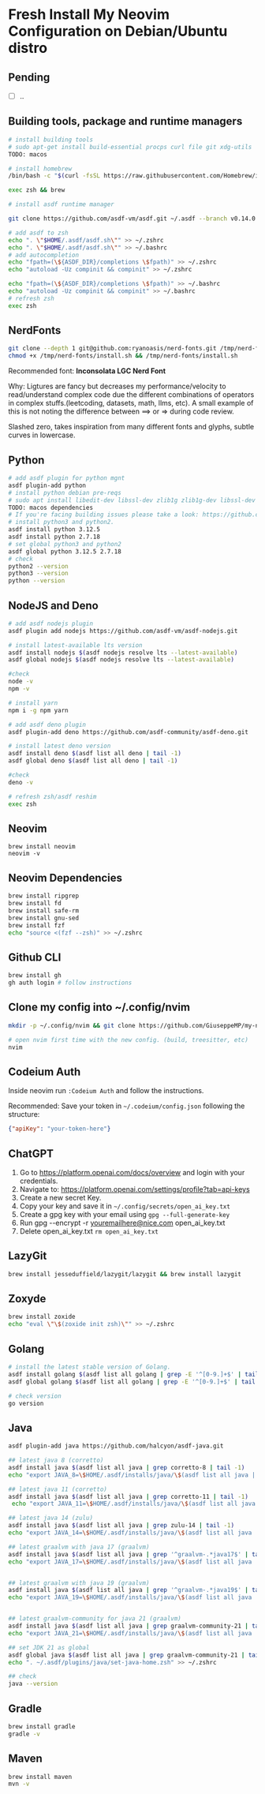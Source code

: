 # Fresh Install My Neovim Configuration on Debian/Ubuntu distro

## Pending

- [ ] ..

## Building tools, package and runtime managers

```sh
# install building tools
# sudo apt-get install build-essential procps curl file git xdg-utils
TODO: macos

# install homebrew
/bin/bash -c "$(curl -fsSL https://raw.githubusercontent.com/Homebrew/install/HEAD/install.sh)"

exec zsh && brew

# install asdf runtime manager

git clone https://github.com/asdf-vm/asdf.git ~/.asdf --branch v0.14.0

# add asdf to zsh
echo ". \"$HOME/.asdf/asdf.sh\"" >> ~/.zshrc
echo ". \"$HOME/.asdf/asdf.sh\"" >> ~/.bashrc
# add autocompletion
echo "fpath=(\${ASDF_DIR}/completions \$fpath)" >> ~/.zshrc
echo "autoload -Uz compinit && compinit" >> ~/.zshrc

echo "fpath=(\${ASDF_DIR}/completions \$fpath)" >> ~/.bashrc
echo "autoload -Uz compinit && compinit" >> ~/.bashrc
# refresh zsh
exec zsh

```

## NerdFonts

```sh
git clone --depth 1 git@github.com:ryanoasis/nerd-fonts.git /tmp/nerd-fonts
chmod +x /tmp/nerd-fonts/install.sh && /tmp/nerd-fonts/install.sh
```
Recommended font: **Inconsolata LGC Nerd Font**

Why: Ligtures are fancy but decreases my performance/velocity to read/understand complex code due the different combinations of operators in complex stuffs.(leetcoding, datasets, math, llms, etc). A small example of this is not noting the difference between ==> or => during code review.

Slashed zero, takes inspiration from many different fonts and glyphs, subtle curves in lowercase.

## Python

```sh
# add asdf plugin for python mgnt
asdf plugin-add python
# install python debian pre-reqs
# sudo apt install libedit-dev libssl-dev zlib1g zlib1g-dev libssl-dev libbz2-dev libsqlite3-dev libreadline-dev liblzma-dev tk-dev
TODO: macos dependencies
# If you're facing building issues please take a look: https://github.com/pyenv/pyenv/wiki/Common-build-problems
# install python3 and python2.
asdf install python 3.12.5
asdf install python 2.7.18
# set global python3 and python2
asdf global python 3.12.5 2.7.18
# check
python2 --version
python3 --version
python --version

```

## NodeJS and Deno 

```sh
# add asdf nodejs plugin
asdf plugin add nodejs https://github.com/asdf-vm/asdf-nodejs.git

# install latest-available lts version
asdf install nodejs $(asdf nodejs resolve lts --latest-available)
asdf global nodejs $(asdf nodejs resolve lts --latest-available)

#check
node -v
npm -v

# install yarn
npm i -g npm yarn

# add asdf deno plugin
asdf plugin-add deno https://github.com/asdf-community/asdf-deno.git

# install latest deno version
asdf install deno $(asdf list all deno | tail -1)
asdf global deno $(asdf list all deno | tail -1)

#check
deno -v

# refresh zsh/asdf reshim
exec zsh
```

## Neovim

```
brew install neovim
neovim -v
```

## Neovim Dependencies 

```sh
brew install ripgrep
brew install fd
brew install safe-rm
brew install gnu-sed
brew install fzf
echo "source <(fzf --zsh)" >> ~/.zshrc
```

## Github CLI

```sh
brew install gh
gh auth login # follow instructions
```

## Clone my config into ~/.config/nvim

```sh
mkdir -p ~/.config/nvim && git clone https://github.com/GiuseppeMP/my-nvim-config.git ~/.config/nvim

# open nvim first time with the new config. (build, treesitter, etc)
nvim
```

## Codeium Auth

Inside neovim run `:Codeium Auth` and follow the instructions.

Recommended: Save your token in `~/.codeium/config.json` following the structure:
```json
{"apiKey": "your-token-here"}
```

## ChatGPT

1. Go to https://platform.openai.com/docs/overview and login with your credentials.
2. Navigate to: https://platform.openai.com/settings/profile?tab=api-keys
3. Create a new secret Key.
4. Copy your key and save it in `~/.config/secrets/open_ai_key.txt`
5. Create a gpg key with your email using `gpg --full-generate-key`
6. Run gpg --encrypt -r youremailhere@nice.com open_ai_key.txt
7. Delete open_ai_key.txt `rm open_ai_key.txt`


## LazyGit

```sh
brew install jesseduffield/lazygit/lazygit && brew install lazygit
```

## Zoxyde

```sh
brew install zoxide
echo "eval \"\$(zoxide init zsh)\"" >> ~/.zshrc
```

## Golang

```sh
# install the latest stable version of Golang.
asdf install golang $(asdf list all golang | grep -E '^[0-9.]+$' | tail -1)
asdf global golang $(asdf list all golang | grep -E '^[0-9.]+$' | tail -1)

# check version
go version
```

## Java

```sh
asdf plugin-add java https://github.com/halcyon/asdf-java.git

## latest java 8 (corretto)
asdf install java $(asdf list all java | grep corretto-8 | tail -1)
echo "export JAVA_8=\$HOME/.asdf/installs/java/\$(asdf list all java | grep corretto-8 | tail -1)"  >> ~/.zshrc

## latest java 11 (corretto)
asdf install java $(asdf list all java | grep corretto-11 | tail -1)
 echo "export JAVA_11=\$HOME/.asdf/installs/java/\$(asdf list all java | grep corretto-11 | tail -1)" >> ~/.zshrc

## latest java 14 (zulu)
asdf install java $(asdf list all java | grep zulu-14 | tail -1)
echo "export JAVA_14=\$HOME/.asdf/installs/java/\$(asdf list all java | grep zulu-14 | tail -1)"  >> ~/.zshrc

## latest graalvm with java 17 (graalvm)
asdf install java $(asdf list all java | grep '^graalvm-.*java17$' | tail -1)
echo "export JAVA_17=\$HOME/.asdf/installs/java/\$(asdf list all java | grep '^graalvm-.*java17$' | tail -1)"  >> ~/.zshrc


## latest graalvm with java 19 (graalvm)
asdf install java $(asdf list all java | grep '^graalvm-.*java19$' | tail -1)
echo "export JAVA_19=\$HOME/.asdf/installs/java/\$(asdf list all java | grep '^graalvm-.*java19$' | tail -1)"  >> ~/.zshrc


## latest graalvm-community for java 21 (graalvm)
asdf install java $(asdf list all java | grep graalvm-community-21 | tail -1)
echo "export JAVA_21=\$HOME/.asdf/installs/java/\$(asdf list all java | grep graalvm-community-21 | tail -1)"  >> ~/.zshrc

## set JDK 21 as global
asdf global java $(asdf list all java | grep graalvm-community-21 | tail -1)
echo ". ~/.asdf/plugins/java/set-java-home.zsh" >> ~/.zshrc

## check
java --version
```

## Gradle

```sh
brew install gradle
gradle -v
```

## Maven

```sh
brew install maven
mvn -v
```
